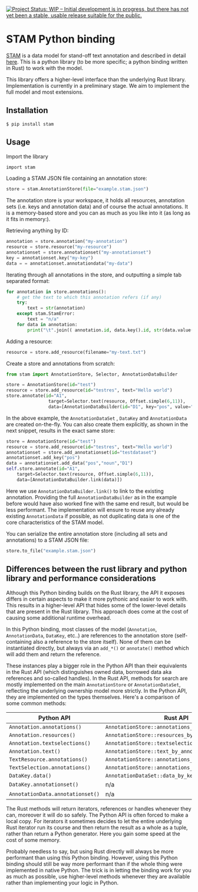 [![Project Status: WIP – Initial development is in progress, but there has not yet been a stable, usable release suitable for the public.](https://www.repostatus.org/badges/latest/wip.svg)](https://www.repostatus.org/#wip)

# STAM Python binding

[STAM](https:/github.com/annotation/stam) is a data model for stand-off text annotation and described in detail [here](https://github.com/annotation/stam). This is a python library (to be more specific; a python binding written in Rust) to work with the model.

This library offers a higher-level interface than the underlying Rust library. Implementation is currently in a preliminary stage. We aim to implement the full model and most extensions.

## Installation

``$ pip install stam``

## Usage

Import the library

```rust
import stam
```

Loading a STAM JSON file containing an annotation store:

```python
store = stam.AnnotationStore(file="example.stam.json")
```

The annotation store is your workspace, it holds all resources, annotation sets
(i.e. keys and annotation data) and of course the actual annotations. It is a
memory-based store and you can as much as you like into it (as long as it fits
in memory:).

Retrieving anything by ID:

```python
annotation = store.annotation("my-annotation")
resource = store.resource("my-resource")
annotationset = store.annotationset("my-annotationset")
key = annotationset.key("my-key")
data = = annotationset.annotationdata("my-data")
```

Iterating through all annotations in the store, and outputting a simple tab separated format:

```python
for annotation in store.annotations():
    # get the text to which this annotation refers (if any)
    try:
        text = str(annotation)
    except stam.StamError:
        text = "n/a"
    for data in annotation:
        print("\t".join(( annotation.id, data.key().id, str(data.value()), text)));
```


Adding a resource:

```python
resource = store.add_resource(filename="my-text.txt")
```

Create a store and annotations from scratch:

```python
from stam import AnnotationStore, Selector, AnnotationDataBuilder

store = AnnotationStore(id="test")
resource = store.add_resource(id="testres", text="Hello world")
store.annotate(id="A1", 
                target=Selector.text(resource, Offset.simple(6,11)),
                data=[AnnotationDataBuilder(id="D1", key="pos", value="noun", annotationset="testdataset")])
```

In the above example, the `AnnotationDataSet` , `DataKey` and `AnnotationData`
are created on-the-fly. You can also create them explicitly, as shown in the
next snippet, results in the exact same store:


```python
store = AnnotationStore(id="test")
resource = store.add_resource(id="testres", text="Hello world")
annotationset = store.add_annotationset(id="testdataset")
annotationset.add_key("pos")
data = annotationset.add_data("pos","noun","D1")
self.store.annotate(id="A1", 
    target=Selector.text(resource, Offset.simple(6,11)),
    data=[AnnotationDataBuilder.link(data)])
```

Here we use `AnnotationDataBuilder.link()` to link to the existing annotation.
Providing the full `AnnotationDataBuilder` as in the example before would have
also worked fine with the same end result, but would be less performant. The
implementation will ensure to reuse any already existing `AnnotationData` if
possible, as not duplicating data is one of the core characteristics of the
STAM model.

You can serialize the entire annotation store (including all sets and annotations) to a STAM JSON file:

```python
store.to_file("example.stam.json")
```

## Differences between the rust library and python library and performance considerations

Although this Python binding builds on the Rust library, the API it exposes
differs in certain aspects to make it more pythonic and easier to work with.
This results in a higher-level API that hides some of the lower-level details
that are present in the Rust library. This approach does come at the cost of causing
some additional runtime overhead. 

In this Python binding, most classes of the model (`Annotation`,
`AnnotationData`, `DataKey`, etc..) are references to the annotation store
(self-containing also a reference to the store itself). None of them can be
instantiated directly, but always via an `add_*()` or `annotate()` method which
will add them and return the reference. 

These instances play a bigger role in the Python API than their equivalents in
the Rust API (which distinguishes owned data, borrowed data aka references and
so-called handles). In the Rust API, methods for search are mostly implemented on the main
`AnnotationStore` or `AnnotationDataSet`, reflecting the underlying ownership model more strictly.
In the Python API, they are implemented on the types themselves. Here's a comparison of some common methods:

| Python API                       | Rust API                                            |
|--------------------------------  | --------------------------------------------------- |
| `Annotation.annotations()`       | `AnnotationStore::annotations_by_annotation()`      |
| `Annotation.resources()`         | `AnnotationStore::resources_by_annotation()`        |
| `Annotation.textselections()`    | `AnnotationStore::textselections_by_annotation()`   |
| `Annotation.text()`              | `AnnotationStore::text_by_annotation()`             |
| `TextResource.annotations()`     | `AnnotationStore::annotations_by_resource()`        |
| `TextSelection.annotations()`    | `AnnotationStore::annotations_by_textselection()`   |
| `DataKey.data()`                 | `AnnotationDataSet::data_by_key()`                  |
| `DataKey.annotationset()`        | n/a                                                 |
| `AnnotationData.annotationset()` | n/a                                                 |

The Rust methods will return iterators, references or handles whenever they
can, moreover it will do so safely. The Python API is often forced to make a
local copy. For iterators it sometimes decides to let the entire underlying Rust
iterator run its course and then return the result as a whole as a tuple, rather than
return a Python generator. Here you gain some speed at the cost of some memory.

Probably needless to say, but using Rust directly will always be more
performant than using this Python binding. However, using this Python binding
should still be way more performant than if the whole thing were implemented in
native Python. The trick is in letting the binding work for you as much as
possible, use higher-level methods whenever they are available rather than
implementing your logic in Python.













